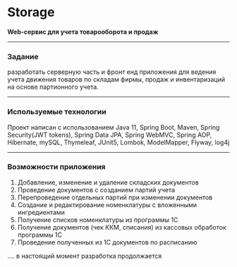 
# Storage
**Web-сервис для учета товарооборота и продаж**<br>

---

### Задание 
разработать серверную часть и фронт енд приложения для ведения учета движения товаров 
по складам фирмы, продаж и инвентаризаций на основе партионного учета. 

---

### Используемые технологии
Проект написан с использованием Java 11, Spring Boot, Maven, Spring Security(JWT tokens), 
Spring Data JPA, Spring WebMVC, Spring AOP, Hibernate, mySQL, Thymeleaf, JUnit5, Lombok, 
ModelMapper, Flyway, log4j

---

### Возможности приложения
1. Добавление, изменение и удаление складских документов
2. Проведение документов с созданием партий учета
3. Перепроведение отдельных партий при изменении документов
4. Создание и редактирование номенклатуры с вложенными ингредиентами
5. Получение списков номенклатуры из программы 1С
6. Получение документов (чек ККМ, списания) из кассовых обработок программы 1С
7. Проведение полученных из 1С документов по расписанию

.... в настоящий момент разработка продолжается